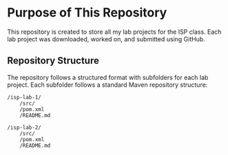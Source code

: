 # Purpose of This Repository

This repository is created to store all my lab projects for the ISP class. Each lab project was downloaded, worked on, and submitted using GitHub.

## Repository Structure

The repository follows a structured format with subfolders for each lab project. Each subfolder follows a standard Maven repository structure:

```
/isp-lab-1/
    /src/
    /pom.xml
    /README.md

/isp-lab-2/
    /src/
    /pom.xml
    /README.md
```
